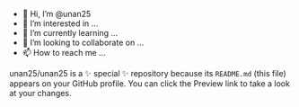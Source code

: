 - 👋 Hi, I’m @unan25
- 👀 I’m interested in ...
- 🌱 I’m currently learning ...
- 💞️ I’m looking to collaborate on ...
- 📫 How to reach me ...

unan25/unan25 is a ✨ special ✨ repository because its `README.md` (this file) appears on your GitHub profile.
You can click the Preview link to take a look at your changes.

